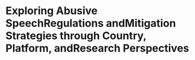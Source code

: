 # Exploring Abusive SpeechRegulations andMitigation Strategies through Country, Platform, andResearch Perspectives
